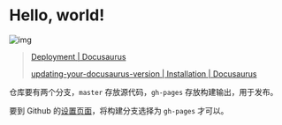 # Hello, world!

![img](/assets/images/1440_380.jpg)

> [Deployment | Docusaurus](https://docusaurus.io/docs/deployment#deploying-to-github-pages)
>
> [updating-your-docusaurus-version | Installation | Docusaurus](https://docusaurus.io/docs/installation#updating-your-docusaurus-version)

仓库要有两个分支，`master` 存放源代码，`gh-pages` 存放构建输出，用于发布。

要到 Github 的[设置页面](https://github.com/yianzhou/yianzhou.github.io/settings/pages)，将构建分支选择为 `gh-pages` 才可以。
